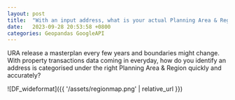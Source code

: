 ```yaml
---
layout: post
title:  "With an input address, what is your actual Planning Area & Region classified by URA Singapore?"
date:   2023-09-28 20:53:58 +0800
categories: Geopandas GoogleAPI
---
```


URA release a masterplan every few years and boundaries might change. With property transactions data coming in everyday, how do you identify an address is categorised under the right Planning Area & Region quickly and accurately?

![DF_wideformat]({{ '/assets/regionmap.png' | relative_url }}) 
